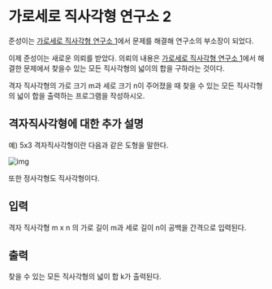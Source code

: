 # 가로세로 직사각형 연구소 2

준성이는 [가로세로 직사각형 연구소 1](https://github.com/jajader/ProblemResearch/blob/master/Problems/Easy/%232.md)에서 문제를 해결해 연구소의 부소장이 되었다.

이제 준성이는 새로운 의뢰를 받았다.
의뢰의 내용은 [가로세로 직사각형 연구소 1](https://github.com/jajader/ProblemResearch/blob/master/Problems/Easy/%232.md)에서 해결한 문제에서 찾을수 있는 모든 직사각형의 넓이의 합을 구하라는 것이다.

격자 직사각형의 가로 크기 m과 세로 크기 n이 주어졌을 때 찾을 수 있는 모든 직사각형의 넓이 합을 출력하는 프로그램을 작성하시오.

## 격자직사각형에 대한 추가 설명
예) 5x3 격자직사각형이란 다음과 같은 도형을 말한다.

![img](https://img.khan.co.kr/news/2007/07/03/7g03k04a-1.webp)

또한 정사각형도 직사각형이다.

## 입력
격자 직사각형 m x n 의 가로 길이 m과 세로 길이 n이 공백을 간격으로 입력된다.

## 출력
찾을 수 있는 모든 직사각형의 넓이 합 k가 출력된다.
